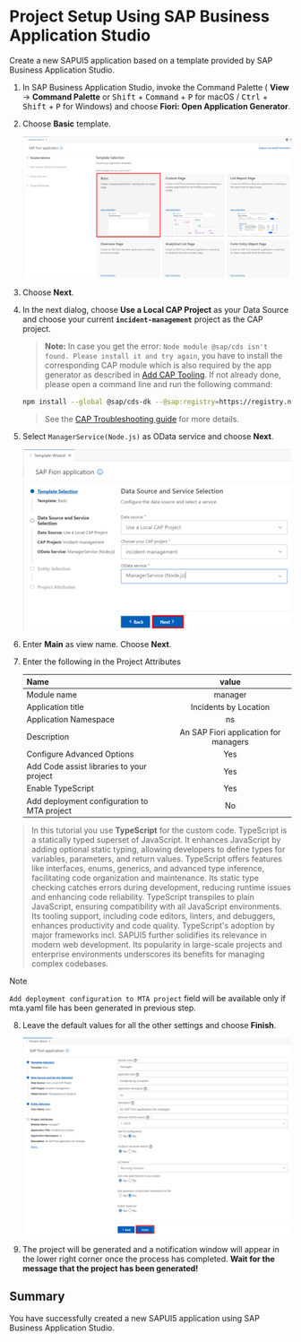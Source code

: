 # Project Setup Using SAP Business Application Studio

Create a new SAPUI5 application based on a template provided by SAP Business Application Studio.

1. In SAP Business Application Studio, invoke the Command Palette ( **View** &rarr; **Command Palette** or <kbd>Shift</kbd> + <kbd>Command</kbd> + <kbd>P</kbd> for macOS / <kbd>Ctrl</kbd> + <kbd>Shift</kbd> + <kbd>P</kbd> for Windows) and choose **Fiori: Open Application Generator**.

2. Choose **Basic** template.

    ![V4 Template](./images/template-setup-1.png)

3. Choose **Next**.

4. In the next dialog, choose **Use a Local CAP Project** as your Data Source and choose your current **`incident-management`** project as the CAP project.

   > **Note:** In case you get the error: `Node module @sap/cds isn't found. Please install it and try again`, you have to install the corresponding CAP module which is also required   by the app generator as described in [Add CAP Tooling](https://cap.cloud.sap/docs/tools/#command-line-interface-cli). If not already done, please open a command line and run the following command:

    ```bash
    npm install --global @sap/cds-dk --@sap:registry=https://registry.npmjs.org/
    ```

   > See the [CAP Troubleshooting guide](https://cap.cloud.sap/docs/advanced/troubleshooting#npm-installation) for more details.
 

5. Select `ManagerService(Node.js)` as OData service and choose **Next**.

    ![V4 Template](./images/template-setup-2.png)

6. Enter **Main** as view name. Choose **Next**.

7. Enter the following in the Project Attributes

    |Name | value
    |--|:--:|
    | Module name | manager |
	| Application title | Incidents by Location |
	| Application Namespace | ns |
    | Description | An SAP Fiori application for managers |
    | Configure Advanced Options | Yes |
    | Add Code assist libraries to your project | Yes |
    | Enable TypeScript | Yes |
    | Add deployment configuration to MTA project | No |

> In this tutorial you use **TypeScript** for the custom code. TypeScript is a statically typed superset of JavaScript. It enhances JavaScript by adding optional static typing, allowing developers to define types for variables, parameters, and return values. TypeScript offers features like interfaces, enums, generics, and advanced type inference, facilitating code organization and maintenance. Its static type checking catches errors during development, reducing runtime issues and enhancing code reliability. TypeScript transpiles to plain JavaScript, ensuring compatibility with all JavaScript environments. Its tooling support, including code editors, linters, and debuggers, enhances productivity and code quality. TypeScript's adoption by major frameworks incl. SAPUI5 further solidifies its relevance in modern web development. Its popularity in large-scale projects and enterprise environments underscores its benefits for managing complex codebases. 

> [!NOTE]
> `Add deployment configuration to MTA project` field will be available only if mta.yaml file has been generated in previous step.

8. Leave the default values for all the other settings and choose **Finish**.

    ![V4 Template](./images/template-setup-3.png)

9. The project will be generated and a notification window will appear in the lower right corner once the process has completed. **Wait for the message that the project has been generated!**

## Summary

You have successfully created a new SAPUI5 application using SAP Business Application Studio.
